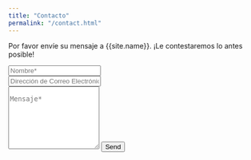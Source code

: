 ```yaml
---
title: "Contacto"
permalink: "/contact.html"
---
```


<form action="https://formspree.io/{{site.email}}" method="POST">    
<p class="mb-4">Por favor envíe su mensaje a {{site.name}}. ¡Le contestaremos lo antes posible!</p>
<div class="form-group row">
<div class="col-md-6">
<input class="form-control" type="text" name="name" placeholder="Nombre*" required>
</div>
<div class="col-md-6">
<input class="form-control" type="email" name="_replyto" placeholder="
Dirección de Correo Electrónico @*" required>
</div>
</div>
<textarea rows="8" class="form-control mb-3" name="message" placeholder="
Mensaje*" required></textarea>    
<input class="btn btn-success" type="submit" value="Send">
</form>
